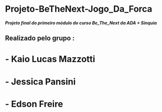 # Projeto-BeTheNext-Jogo_Da_Forca

##### Projeto final do primeiro módulo do curso Be_The_Next da ADA + Sinquia

## Realizado pelo grupo : 
# - Kaio Lucas Mazzotti
# - Jessica Pansini
# - Edson Freire

